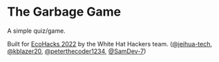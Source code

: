 # The Garbage Game
A simple quiz/game.

Built for [EcoHacks 2022](https://www.ecohacks.net/) by the White Hat Hackers team. ([@jeihua-tech](https://github.com/jehua-tech), [@kblazer20](https://github.com/kblazer20), [@peterthecoder1234](https://github.com/peterthecoder1234), [@SamDev-7](https://github/com/SamDev-7)) 
